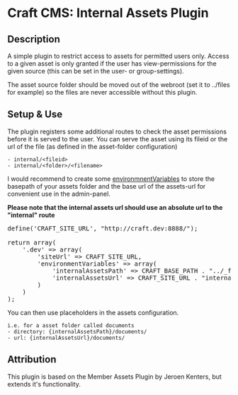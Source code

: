 # Craft CMS: Internal Assets Plugin #

## Description
A simple plugin to restrict access to assets for permitted users only. Access to a given asset is only granted if the user has view-permissions for the given source (this can be set in the user- or group-settings).

The asset source folder should be moved out of the webroot (set it to ../files for example) so the files are never accessible without this plugin.

## Setup & Use
The plugin registers some additional routes to check the asset permissions before it is served to the user. You can serve the asset using its fileid or the url of the file (as defined in the asset-folder configuration)

	- internal/<fileid>
	- internal/<folder>/<filename>

I would recommend to create some [environmnentVariables](http://buildwithcraft.com/docs/multi-environment-configs) to store the basepath of your assets folder and the base url of the assets-url for convenient use in the admin-panel.

**Please note that the internal assets url should use an absolute url to the "internal" route**

<pre>
define('CRAFT_SITE_URL', "http://craft.dev:8888/");

return array(
	'.dev' => array(
		'siteUrl' => CRAFT_SITE_URL,
		'environmentVariables' => array(
			'internalAssetsPath' => CRAFT_BASE_PATH . "../_files/",
			'internalAssetsUrl' => CRAFT_SITE_URL . "internal/"
		)
	)
);
</pre>

You can then use placeholders in the assets configuration.

	i.e. for a asset folder called documents
	- directory: {internalAssetsPath}/documents/
	- url: {internalAssetsUrl}/documents/



## Attribution
This plugin is based on the Member Assets Plugin by Jeroen Kenters, but extends it's functionality.
